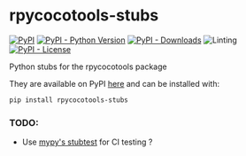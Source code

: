 # rpycocotools-stubs
[![PyPI](https://img.shields.io/pypi/v/rpycocotools-stubs?style=flat)](https://pypi.org/project/rpycocotools-stubs)
[![PyPI - Python Version](https://img.shields.io/pypi/pyversions/rpycocotools-stubs?style=flat)](https://pypi.org/project/rpycocotools-stubs)
[![PyPI - Downloads](https://img.shields.io/pypi/dm/rpycocotools-stubs?style=flat-square)](https://pypistats.org/packages/rpycocotools-stubs)
![Linting](https://github.com/hoel-bagard/rpycocotools-stubs/actions/workflows/pre-commit.yaml/badge.svg)
[![PyPI - License](https://img.shields.io/pypi/l/rpycocotools-stubs?style=flat)](https://opensource.org/licenses/MIT)


Python stubs for the rpycocotools package

They are available on PyPI [here](https://pypi.org/project/rpycocotools-stubs/) and can be installed with:
```bash
pip install rpycocotools-stubs
```

### TODO:
- Use [mypy's stubtest](https://mypy.readthedocs.io/en/stable/stubtest.html) for CI testing ?
